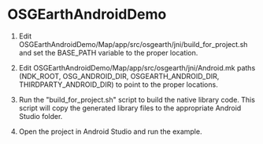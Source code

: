 # OSGEarthAndroidDemo

1) Edit OSGEarthAndroidDemo/Map/app/src/osgearth/jni/build_for_project.sh and set the BASE_PATH variable to the proper location.

2) Edit OSGEarthAndroidDemo/Map/app/src/osgearth/jni/Android.mk paths (NDK_ROOT, OSG_ANDROID_DIR, OSGEARTH_ANDROID_DIR, THIRDPARTY_ANDROID_DIR) to point to the proper locations.

3) Run the "build_for_project.sh" script to build the native library code. This script will copy the generated library files to the appropriate Android Studio folder.

4) Open the project in Android Studio and run the example.

